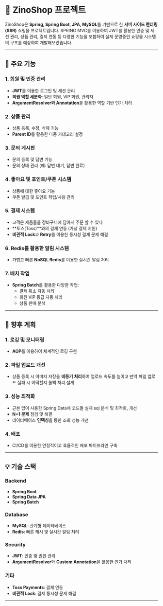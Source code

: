 # 🛒 ZinoShop 프로젝트

ZinoShop은 **Spring, Spring Boot, JPA, MySQL**를 기반으로 한 **서버 사이드 렌더링(SSR)** 쇼핑몰 프로젝트입니다. SPRING MVC를 이용하여 JWT를 활용한 인증 및 세션 관리, 상품 관리, 결제 연동 등 다양한 기능을 포함하여 실제 운영중인 쇼핑몰 시스템의 구조를 예상하여 개발해보았습니다.

---

## 📌 주요 기능

### 1. 회원 및 인증 관리

- **JWT**를 이용한 로그인 및 세션 관리
- **회원 역할 세분화**: 일반 회원, VIP 회원, 관리자
- **ArgumentResolver와 Annotation**을 활용한 역할 기반 인가 처리

### 2. 상품 관리

- 상품 등록, 수정, 삭제 기능
- **Parent ID**를 활용한 다중 카테고리 설정

### 3. 문의 게시판

- 문의 등록 및 답변 기능
- 문의 상태 관리 (예: 답변 대기, 답변 완료)

### 4. 좋아요 및 포인트/쿠폰 시스템

- 상품에 대한 좋아요 기능
- 쿠폰 발급 및 포인트 적립/사용 관리

### 5. 결제 시스템

- 고객은 제품들을 장바구니에 담아서 주문 할 수 있다
- \*\*토스(Toss)\*\*와의 결제 연동 (가상 결제 지원)
- **비관적 Lock**과 **Retry**를 이용한 동시성 결제 문제 해결

### 6. Redis를 활용한 알림 시스템

- 가볍고 빠른 **NoSQL Redis**를 이용한 실시간 알림 처리

### 7. 배치 작업

- **Spring Batch**를 활용한 다양한 작업:
  - 결제 취소 자동 처리
  - 회원 VIP 등급 자동 처리
  - 상품 판매 분석

---

## 🚀 향후 계획

### 1. 로깅 및 모니터링

- **AOP**를 이용하여 체계적인 로깅 구현

### 2. 파일 업로드 개선

- 상품 등록 시 이미지 저장을 **비동기 처리**하여 업로드 속도를 높이고 만약 파일 업로드 실패 시 어떡할지 롤백 처리 설계

### 3. 성능 최적화

- 근본 없이 사용한 Spring Data에 코드들 실제 sql 분석 및 최적화, 개선
- **N+1 문제** 점검 및 해결
- 데이터베이스 **인덱싱**을 통한 조회 성능 개선

### 4. 배포

- CI/CD를 이용한 안정적이고 효율적인 배포 파이프라인 구축

---

## 💡 기술 스택

### Backend

- **Spring Boot**
- **Spring Data JPA**
- **Spring Batch**

### Database

- **MySQL**: 관계형 데이터베이스
- **Redis**: 빠른 캐시 및 실시간 알림 처리

### Security

- **JWT**: 인증 및 권한 관리
- **ArgumentResolver**와 **Custom Annotation**을 활용한 인가 처리

### 기타

- **Toss Payments**: 결제 연동
- **비관적 Lock**: 결제 동시성 문제 해결

---
